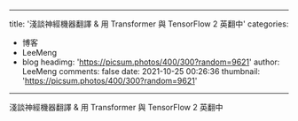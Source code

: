 
---
title: '淺談神經機器翻譯 & 用 Transformer 與 TensorFlow 2 英翻中'
categories: 
 - 博客
 - LeeMeng
 - blog
headimg: 'https://picsum.photos/400/300?random=9621'
author: LeeMeng
comments: false
date: 2021-10-25 00:26:36
thumbnail: 'https://picsum.photos/400/300?random=9621'
---

<div>   
淺談神經機器翻譯 & 用 Transformer 與 TensorFlow 2 英翻中  
</div>
            